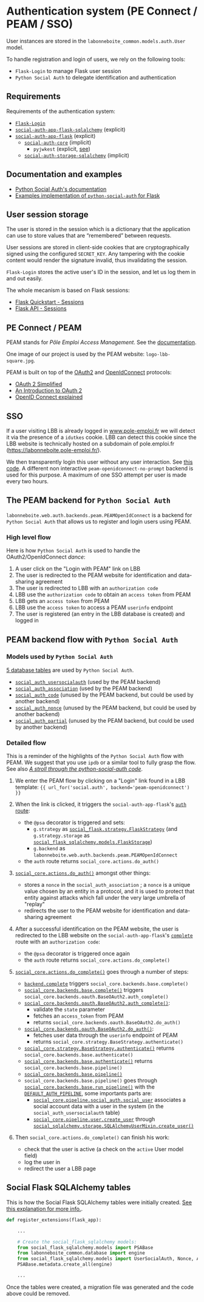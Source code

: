 # Authentication system (PE Connect / PEAM / SSO)

User instances are stored in the `labonneboite_common.models.auth.User` model.

To handle registration and login of users, we rely on the following tools:

- `Flask-Login` to manage Flask user session
- `Python Social Auth` to delegate identification and authentication

## Requirements

Requirements of the authentication system:

- [`Flask-Login`](https://github.com/maxcountryman/flask-login)
- [`social-auth-app-flask-sqlalchemy`](https://github.com/python-social-auth/social-app-flask-sqlalchemy) (explicit)
- [`social-auth-app-flask`](https://github.com/python-social-auth/social-app-flask) (explicit)
    - [`social-auth-core`](https://github.com/python-social-auth/social-core) (implicit)
        - `pyjwkest` (explicit, [see](https://github.com/python-social-auth/social-core/blob/0e2cce/requirements-openidconnect.txt))
    - [`social-auth-storage-sqlalchemy`](https://github.com/python-social-auth/social-storage-sqlalchemy) (implicit)

## Documentation and examples

- [Python Social Auth's documentation](https://python-social-auth.readthedocs.io/en/latest/)
- [Examples implementation of `python-social-auth` for Flask](https://github.com/python-social-auth/social-examples/tree/15f87f/example-flask)

## User session storage

The user is stored in the session which is a dictionary that the application can use to store values that are “remembered” between requests.

User sessions are stored in client-side cookies that are cryptographically signed using the configured `SECRET_KEY`. Any tampering with the cookie content would render the signature invalid, thus invalidating the session.

`Flask-Login` stores the active user's ID in the session, and let us log them in and out easily.

The whole mecanism is based on Flask sessions:

- [Flask Quickstart - Sessions](http://flask.pocoo.org/docs/0.12/quickstart/#sessions)
- [Flask API - Sessions](http://flask.pocoo.org/docs/0.12/api/#sessions)

## PE Connect / PEAM

PEAM stands for *Pôle Emploi Access Management*. See the [documentation](https://www-r.es-qvr-dev.fr/portail-developpeur-cms/home/catalogue-des-api/documentation-des-api/utiliser-les-api/authorization-code-flow.html).

One image of our project is used by the PEAM website: `logo-lbb-square.jpg`.

PEAM is built on top of the [OAuth2](https://oauth.net/2/) and [OpenIdConnect](http://openid.net/connect/) protocols:

- [OAuth 2 Simplified](https://aaronparecki.com/oauth-2-simplified/)
- [An Introduction to OAuth 2](https://www.digitalocean.com/community/tutorials/an-introduction-to-oauth-2)
- [OpenID Connect explained](https://connect2id.com/learn/openid-connect)

## SSO

If a user visiting LBB is already logged in www.pole-emploi.fr we will detect it via the presence of a `idutkes` cookie. LBB can detect this cookie since the LBB website is technically hosted on a subdomain of pole.emploi.fr (https://labonneboite.pole-emploi.fr/).

We then transparently login this user without any user interaction. See [this code](https://github.com/StartupsPoleEmploi/labonneboite/blob/master/labonneboite/web/static/js/transparent-sso.js). A different non interactive `peam-openidconnect-no-prompt` backend is used for this purpose. A maximum of one SSO attempt per user is made every two hours.


## The PEAM backend for `Python Social Auth`

`labonneboite.web.auth.backends.peam.PEAMOpenIdConnect` is a backend for `Python Social Auth` that allows us to register and login users using PEAM.

### High level flow

Here is how `Python Social Auth` is used to handle the OAuth2/OpenIdConnect *dance*:

1. A user click on the "Login with PEAM" link on LBB
2. The user is redirected to the PEAM website for identification and data-sharing agreement
3. The user is redirected to LBB with an `authorization code`
4. LBB use the `authorization code` to obtain an `access token` from PEAM
5. LBB gets an `access token` from PEAM
6. LBB use the `access token` to access a PEAM `userinfo` endpoint
7. The user is registered (an entry in the LBB database is created) and logged in

## PEAM backend flow with `Python Social Auth`

### Models used by `Python Social Auth`

[5 database tables](https://python-social-auth.readthedocs.io/en/latest/storage.html) are used by `Python Social Auth`.

- [`social_auth_usersocialauth`](https://github.com/python-social-auth/social-app-flask-sqlalchemy/blob/09610f/social_flask_sqlalchemy/models.py#L31) (used by the PEAM backend)
- [`social_auth_association`](https://github.com/python-social-auth/social-app-flask-sqlalchemy/blob/09610f/social_flask_sqlalchemy/models.py#L52) (used by the PEAM backend)
- [`social_auth_code`](https://github.com/python-social-auth/social-app-flask-sqlalchemy/blob/09610f/social_flask_sqlalchemy/models.py#L57) (unused by the PEAM backend, but could be used by another backend)
- [`social_auth_nonce`](https://github.com/python-social-auth/social-app-flask-sqlalchemy/blob/09610f/social_flask_sqlalchemy/models.py#L47) (unused by the PEAM backend, but could be used by another backend)
- [`social_auth_partial`](https://github.com/python-social-auth/social-app-flask-sqlalchemy/blob/09610f/social_flask_sqlalchemy/models.py#L62) (unused by the PEAM backend, but could be used by another backend)

### Detailed flow

This is a reminder of the highlights of the `Python Social Auth` flow with PEAM. We suggest that you use `ipdb` or a similar tool to fully grasp the flow. See also [*A stroll through the python-social-auth code*](http://www.leehodgkinson.com/blog/a-stroll-through-the-python-social-auth-code/).

1. We enter the PEAM flow by clicking on a "Login" link found in a LBB template: `{{ url_for('social.auth', backend='peam-openidconnect') }}`

2. When the link is clicked, it triggers the `social-auth-app-flask`'s [`auth` route](https://github.com/python-social-auth/social-app-flask/blob/747481/social_flask/routes.py#L11-L14):
    - the `@psa` decorator is triggered and sets:
        - `g.strategy` as [`social_flask.strategy.FlaskStrategy`](https://github.com/python-social-auth/social-app-flask/blob/747481/social_flask/strategy.py#L16-L56) (and `g.strategy.storage` as [`social_flask_sqlalchemy.models.FlaskStorage`](https://github.com/python-social-auth/social-app-flask-sqlalchemy/blob/09610f/social_flask_sqlalchemy/models.py#L67-L72))
        - `g.backend` as `labonneboite.web.auth.backends.peam.PEAMOpenIdConnect`
    - the `auth` route returns `social_core.actions.do_auth()`

3. [`social_core.actions.do_auth()`](https://github.com/python-social-auth/social-core/blob/0e2cce/social_core/actions.py#L7-L27) amongst other things:
    - stores a `nonce` in the `social_auth_association` ; a `nonce` is a unique value chosen by an entity in a protocol, and it is used to protect that entity against attacks which fall under the very large umbrella of "replay"
    - redirects the user to the PEAM website for identification and data-sharing agreement

4. After a successful identification on the PEAM website, the user is redirected to the LBB website on the `social-auth-app-flask`'s [`complete`](https://github.com/python-social-auth/social-app-flask/blob/747481/social_flask/routes.py#L17-L23) route with an `authorization code`:
    - the `@psa` decorator is triggered once again
    - the `auth` route returns `social_core.actions.do_complete()`

5. [`social_core.actions.do_complete()`](https://github.com/python-social-auth/social-core/blob/0e2cce/social_core/actions.py#L30-L98) goes through a number of steps:
    - [`backend.complete`](https://github.com/python-social-auth/social-core/blob/0e2cce/social_core/actions.py#L41) triggers `social_core.backends.base.complete()`
    - [`social_core.backends.base.complete()`](https://github.com/python-social-auth/social-core/blob/0e2cce/social_core/backends/base.py#L38-L39) triggers `social_core.backends.oauth.BaseOAuth2.auth_complete()`
    - [`social_core.backends.oauth.BaseOAuth2.auth_complete()`](https://github.com/python-social-auth/social-core/blob/0e2cce/social_core/backends/oauth.py#L383-L398):
        - validate the `state` parameter
        - fetches an `access_token` from PEAM
        - returns `social_core.backends.oauth.BaseOAuth2.do_auth()`
    - [`social_core.backends.oauth.BaseOAuth2.do_auth()`](https://github.com/python-social-auth/social-core/blob/0e2cce/social_core/backends/oauth.py#L400-L409):
        - fetches user data through the `userinfo` endpoint of PEAM
        - returns `social_core.strategy.BaseStrategy.authenticate()`
    - [`social_core.strategy.BaseStrategy.authenticate()`](https://github.com/python-social-auth/social-core/blob/0e2cce/social_core/strategy.py#L150-L157) returns `social_core.backends.base.authenticate()`
    - [`social_core.backends.base.authenticate()`](https://github.com/python-social-auth/social-core/blob/0e2cce/social_core/backends/base.py#L58-L79) returns `social_core.backends.base.pipeline()`
    - [`social_core.backends.base.pipeline()`](https://github.com/python-social-auth/social-core/blob/0e2cce/social_core/backends/base.py#L81-L89)
    - `social_core.backends.base.pipeline()` goes through [`social_core.backends.base.run_pipeline()`](https://github.com/python-social-auth/social-core/blob/0e2cce/social_core/backends/base.py#L97-L111) with the [`DEFAULT_AUTH_PIPELINE`](https://github.com/python-social-auth/social-core/blob/0e2cce/social_core/pipeline/__init__.py#L1-L43), some importants parts are:
        - [`social_core.pipeline.social_auth.social_user`](https://github.com/python-social-auth/social-core/blob/0e2cce/social_core/pipeline/social_auth.py#L17-L29) associates a social account data with a user in the system (in the `social_auth_usersocialauth` table)
        - [`social_core.pipeline.user.create_user`](https://github.com/python-social-auth/social-core/blob/0e2cce/social_core/pipeline/user.py#L64-L76) through [`social_sqlalchemy.storage.SQLAlchemyUserMixin.create_user()`](https://github.com/python-social-auth/social-storage-sqlalchemy/blob/e9223f/social_sqlalchemy/storage.py#L138-L140)

6. Then `social_core.actions.do_complete()` can finish his work:
    - check that the user is active (a check on the `active` User model field)
    - log the user in
    - redirect the user a LBB page

## Social Flask SQLAlchemy tables

This is how the Social Flask SQLAlchemy tables were initially created. [See this explanation for more info.](http://python-social-auth.readthedocs.io/en/latest/configuration/flask.html#models-setup).

```python
def register_extensions(flask_app):

    ...

    # Create the social_flask_sqlalchemy models:
    from social_flask_sqlalchemy.models import PSABase
    from labonneboite_common.database import engine
    from social_flask_sqlalchemy.models import UserSocialAuth, Nonce, Association, Code, Partial
    PSABase.metadata.create_all(engine)

    ...
```

Once the tables were created, a migration file was generated and the code above could be removed.

